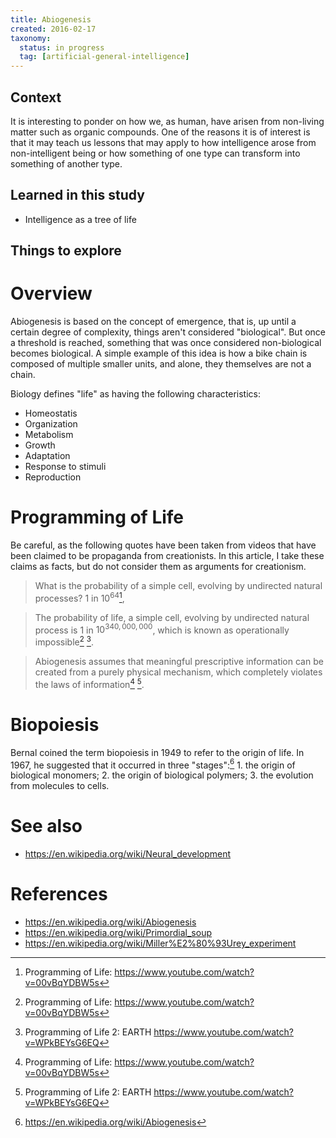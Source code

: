 ```yaml
---
title: Abiogenesis
created: 2016-02-17
taxonomy:
  status: in progress
  tag: [artificial-general-intelligence]
---
```


## Context
It is interesting to ponder on how we, as human, have arisen from non-living matter such as organic compounds. One of the reasons it is of interest is that it may teach us lessons that may apply to how intelligence arose from non-intelligent being or how something of one type can transform into something of another type.

## Learned in this study
* Intelligence as a tree of life

## Things to explore

# Overview
Abiogenesis is based on the concept of emergence, that is, up until a certain degree of complexity, things aren't considered "biological". But once a threshold is reached, something that was once considered non-biological becomes biological. A simple example of this idea is how a bike chain is composed of multiple smaller units, and alone, they themselves are not a chain.

Biology defines "life" as having the following characteristics:
* Homeostatis
* Organization
* Metabolism
* Growth
* Adaptation
* Response to stimuli
* Reproduction

# Programming of Life
Be careful, as the following quotes have been taken from videos that have been claimed to be propaganda from creationists. In this article, I take these claims as facts, but do not consider them as arguments for creationism.

> What is the probability of a simple cell, evolving by undirected natural processes? $1$ in $10^{64}$[^1],

> The probability of life, a simple cell, evolving by undirected natural process is $1$ in $10^{340,000,000}$, which is known as operationally impossible[^1] [^2].

> Abiogenesis assumes that meaningful prescriptive information can be created from a purely physical mechanism, which completely violates the laws of information[^1] [^2].

# Biopoiesis
Bernal coined the term biopoiesis in 1949 to refer to the origin of life. In 1967, he suggested that it occurred in three "stages":[^3]
	1. the origin of biological monomers;
	2. the origin of biological polymers;
	3. the evolution from molecules to cells.

# See also
* https://en.wikipedia.org/wiki/Neural_development

# References
[^1]: Programming of Life: https://www.youtube.com/watch?v=00vBqYDBW5s
[^2]: Programming of Life 2: EARTH https://www.youtube.com/watch?v=WPkBEYsG6EQ
[^3]: https://en.wikipedia.org/wiki/Abiogenesis

* https://en.wikipedia.org/wiki/Abiogenesis
* https://en.wikipedia.org/wiki/Primordial_soup
* https://en.wikipedia.org/wiki/Miller%E2%80%93Urey_experiment
